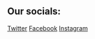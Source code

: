 
<img src="https://i.ibb.co/L0dmWnM/cfallen-banner.png" alt="" />

## Our socials:
[Twitter](https://twitter.com/enqluence)
[Facebook](https://facebook.com/groups/enqluence)
[Instagram](https://instagram.com/enqluencestudios)

